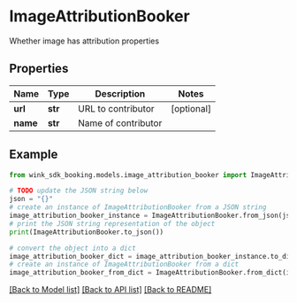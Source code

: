 # ImageAttributionBooker

Whether image has attribution properties

## Properties

Name | Type | Description | Notes
------------ | ------------- | ------------- | -------------
**url** | **str** | URL to contributor | [optional] 
**name** | **str** | Name of contributor | 

## Example

```python
from wink_sdk_booking.models.image_attribution_booker import ImageAttributionBooker

# TODO update the JSON string below
json = "{}"
# create an instance of ImageAttributionBooker from a JSON string
image_attribution_booker_instance = ImageAttributionBooker.from_json(json)
# print the JSON string representation of the object
print(ImageAttributionBooker.to_json())

# convert the object into a dict
image_attribution_booker_dict = image_attribution_booker_instance.to_dict()
# create an instance of ImageAttributionBooker from a dict
image_attribution_booker_from_dict = ImageAttributionBooker.from_dict(image_attribution_booker_dict)
```
[[Back to Model list]](../README.md#documentation-for-models) [[Back to API list]](../README.md#documentation-for-api-endpoints) [[Back to README]](../README.md)


